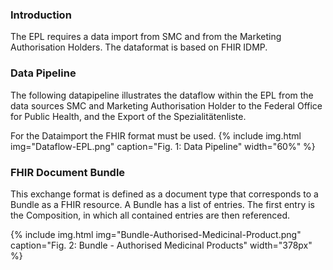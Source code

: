 ### Introduction

The EPL requires a data import from SMC and from the Marketing Authorisation Holders. The dataformat is based on FHIR IDMP.

### Data Pipeline
The following datapipeline illustrates the dataflow within the EPL from the data sources SMC and Marketing Authorisation Holder to the Federal Office for Public Health, and the Export of the Spezialitätenliste.

For the Dataimport the FHIR format must be used.
{% include img.html img="Dataflow-EPL.png" caption="Fig. 1: Data Pipeline" width="60%" %}

### FHIR Document Bundle
This exchange format is defined as a document type that corresponds to a Bundle as a FHIR resource. A Bundle has a list of entries. The first entry is the Composition, in which all contained entries are then referenced.

{% include img.html img="Bundle-Authorised-Medicinal-Product.png" caption="Fig. 2: Bundle - Authorised Medicinal Products" width="378px" %}